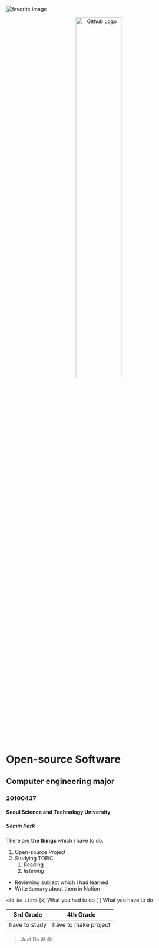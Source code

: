 ![favorite image](https://cdn.pixabay.com/photo/2017/08/30/01/05/milky-way-2695569_960_720.jpg)
<p align="center">
<img src="C:\Users\01022\OneDrive\Pictures\astronomy-1867616_1920.jpg" alt="Github Logo" width="50%" />
</p>

# Open-source Software
## Computer engineering major
### 20100437
#### Seoul Science and Technology University
##### Somin Park

There are **the things** which i have to do.
1. Open-source Project
1. Studying TOEIC
    1. Reading
    1. *listening*
* Reviewing subject which I had learned
* Write ```Summary``` about them in Notion

`<To Do List>`
[x] What you had to do
[ ] What you have to do

3rd Grade | 4th Grade
----------|-----------
have to study | have to make project

> Just Do it! :smile: